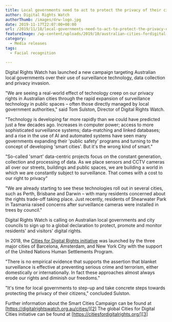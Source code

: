 ```yaml
---
title: Local governments need to act to protect the privacy of their citizens
author: Digital Rights Watch
authorThumb: /images/drw-logo.jpg
date: 2019-11-17T22:07:00+00:00
url: /2019/11/18/local-governments-need-to-act-to-protect-the-privacy-of-their-citizens/
featureImage: /wp-content/uploads/2019/10/australian-cities-fordigital-rights-surveillance-facial-recognition-feature-blue.jpg
category:
  - Media releases
tags:
  - Facial recognition

---
```

Digital Rights Watch has launched a new campaign targeting Australian local governments over their use of surveillance technology, data collection and privacy invasion.

"We are seeing a real-world effect of technology creep on our privacy rights in Australian cities through the rapid expansion of surveillance technology in public spaces – often those directly managed by local government authorities," said Tom Sulston, Director of Digital Rights Watch.

"Technology is developing far more rapidly than we could have predicted just a few decades ago. Increases in computer power; access to more sophisticated surveillance systems; data-matching and linked databases; and a rise in the use of AI and automated systems have seen many governments expanding their 'public safety' programs and turning to the concept of developing 'smart cities'. But it's the wrong kind of smart."

"So-called 'smart' data-centric projects focus on the constant generation, collection and processing of data. As we place sensors and CCTV cameras all over our streets, buildings and public spaces, we are building a world in which we are constantly subject to surveillance. That comes with a cost to our right to privacy"

"We are already starting to see these technologies roll out in several cities, such as Perth, Brisbane and Darwin &#8211; with many residents concerned about the rights trade-off taking place. Just recently, residents of Shearwater Park in Tasmania raised concerns after surveillance cameras were installed in trees by council."

Digital Rights Watch is calling on Australian local governments and city councils to sign up to a global declaration to protect, promote and monitor residents' and visitors' digital rights.

In 2018, the [Cities for Digital Rights initiative][1] was launched by the three major cities of Barcelona, Amsterdam, and New York City with the support of the United Nations Human Settlements Program.

"There is no empirical evidence that supports the assertion that blanket surveillance is effective at preventing serious crime and terrorism, either domestically or internationally. In fact these approaches almost always erode our rights and diminish our freedoms."

"It's time for local governments to step-up and take concrete steps towards protecting the privacy of their citizens," concluded Sulston.

Further information about the Smart Cities Campaign can be found at [https://digitalrightswatch.org.au/cities/][2]
The global Cities for Digital Cities initiative can be found at [https://citiesfordigitalrights.org/][3]

 [1]: https://digitalrightswatch.us12.list-manage.com/track/click?u=44613b511a49dd01d99e07112&id=40c665c114&e=8dcd761876
 [2]: https://digitalrightswatch.us12.list-manage.com/track/click?u=44613b511a49dd01d99e07112&id=9124f68db4&e=8dcd761876
 [3]: https://digitalrightswatch.us12.list-manage.com/track/click?u=44613b511a49dd01d99e07112&id=da704eb5ce&e=8dcd761876

